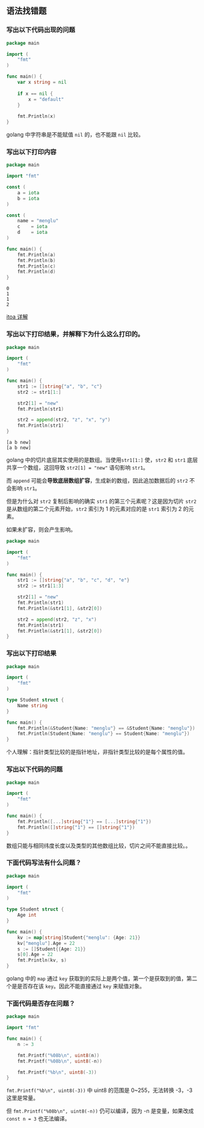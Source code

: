 ## 语法找错题

### 写出以下代码出现的问题

```go
package main

import (
	"fmt"
)

func main() {
	var x string = nil
	
	if x == nil {
		x = "default"
	}
	
	fmt.Println(x)
}
```

golang 中字符串是不能赋值 `nil` 的，也不能跟 `nil` 比较。

### 写出以下打印内容
   
```go
package main

import "fmt"

const (
	a = iota
	b = iota
)

const (
	name = "menglu"
	c    = iota
	d    = iota
)

func main() {
	fmt.Println(a)
	fmt.Println(b)
	fmt.Println(c)
	fmt.Println(d)
}
```

```
0
1
1
2
```

[itoa 详解](../../docs/grammar/iota.md)

### 写出以下打印结果，并解释下为什么这么打印的。
   
```go
package main

import (
	"fmt"
)

func main() {
	str1 := []string{"a", "b", "c"}
	str2 := str1[1:]

	str2[1] = "new"
	fmt.Println(str1)

	str2 = append(str2, "z", "x", "y")
	fmt.Println(str1)
}
```

```
[a b new]
[a b new]
```

golang 中的切片底层其实使用的是数组。当使用`str1[1:]` 使，`str2` 和 `str1` 底层共享一个数组，这回导致 `str2[1] = "new"` 语句影响 `str1`。

而 `append` 可能会**导致底层数组扩容**，生成新的数组，因此追加数据后的 `str2` 不会影响 `str1`。

但是为什么对 `str2` 复制后影响的确实 `str1` 的第三个元素呢？这是因为切片  `str2` 是从数组的第二个元素开始，`str2` 索引为 1 的元素对应的是 `str1` 索引为 2 的元素。

如果未扩容，则会产生影响。

```go
package main

import (
	"fmt"
)

func main() {
	str1 := []string{"a", "b", "c", "d", "e"}
	str2 := str1[1:3]

	str2[1] = "new"
	fmt.Println(str1)
	fmt.Println(&str1[1], &str2[0])

	str2 = append(str2, "z", "x")
	fmt.Println(str1)
	fmt.Println(&str1[1], &str2[0])
}
```

### 写出以下打印结果
   
```go
package main

import (
    "fmt"
)

type Student struct {
    Name string
}

func main() {
    fmt.Println(&Student{Name: "menglu"} == &Student{Name: "menglu"})
    fmt.Println(Student{Name: "menglu"} == Student{Name: "menglu"})
}
```

个人理解：指针类型比较的是指针地址，非指针类型比较的是每个属性的值。

### 写出以下代码的问题

```go
package main

import (
    "fmt"
)

func main() {
    fmt.Println([...]string{"1"} == [...]string{"1"})
    fmt.Println([]string{"1"} == []string{"1"})
}
```

数组只能与相同纬度长度以及类型的其他数组比较，切片之间不能直接比较。。

### 下面代码写法有什么问题？

```go
package main

import (
    "fmt"
)

type Student struct {
    Age int
}

func main() {
    kv := map[string]Student{"menglu": {Age: 21}}
    kv["menglu"].Age = 22
    s := []Student{{Age: 21}}
    s[0].Age = 22
    fmt.Println(kv, s)
}
```

golang 中的 `map` 通过 `key` 获取到的实际上是两个值，第一个是获取到的值，第二个是是否存在该 `key`。因此不能直接通过 `key` 来赋值对象。

### 下面代码是否存在问题？

```go
package main

import "fmt"

func main() {
	n := 3

	fmt.Printf("%08b\n", uint8(n))
	fmt.Printf("%08b\n", uint8(-n))

	fmt.Printf("%b\n", uint8(-3))
}
```

`fmt.Printf("%b\n", uint8(-3))` 中 uint8 的范围是 0~255，无法转换 -3，-3 这里是常量。

但 `fmt.Printf("%08b\n", uint8(-n))` 仍可以编译，因为 -n 是变量，如果改成 `const n = 3` 也无法编译。
